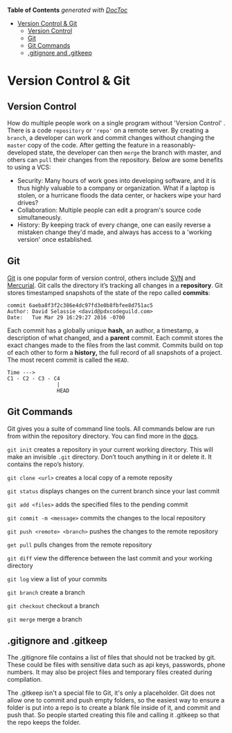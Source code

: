 <!-- START doctoc generated TOC please keep comment here to allow auto update -->
<!-- DON'T EDIT THIS SECTION, INSTEAD RE-RUN doctoc TO UPDATE -->
**Table of Contents**  *generated with [DocToc](https://github.com/thlorenz/doctoc)*

- [Version Control & Git](#version-control--git)
  - [Version Control](#version-control)
  - [Git](#git)
  - [Git Commands](#git-commands)
  - [.gitignore and .gitkeep](#gitignore-and-gitkeep)

<!-- END doctoc generated TOC please keep comment here to allow auto update -->


# Version Control & Git

## Version Control

How do multiple people work on a single program without 
'Version Control' . There is a code `repository` or `'repo'` on a remote server. By creating a `branch`, a developer can work and commit changes without changing the `master` copy of the code. After getting the feature in a reasonably-developed state, the developer can then `merge` the branch with master, and others can `pull` their changes from the repository. Below are some benefits to using a VCS:

- Security: Many hours of work goes into developing software, and it is thus highly valuable to a company or organization. What if a laptop is stolen, or a hurricane floods the data center, or hackers wipe your hard drives?
- Collaboration: Multiple people can edit a program's source code simultaneously.
- History: By keeping track of every change, one can easily reverse a mistaken change they'd made, and always has access to a 'working version' once established.

## Git

[Git](https://git-scm.com/) is one popular form of version control, others include [SVN](https://subversion.apache.org/) and [Mercurial](https://www.mercurial-scm.org/). Git calls the directory it’s tracking all changes in a **repository**. Git stores timestamped snapshots of the state of the repo called **commits**:

    commit 6aeba8f3f2c386e4dc97fd3e0b8fbfee8d751ac5
    Author: David Selassie <david@pdxcodeguild.com>
    Date:   Tue Mar 29 16:29:27 2016 -0700

Each commit has a globally unique **hash,** an author, a timestamp, a description of what changed, and a **parent** commit. Each commit stores the exact changes made to the files from the last commit. Commits build on top of each other to form a **history,** the full record of all snapshots of a project. The most recent commit is called the `HEAD`.

    Time --->
    C1 - C2 - C3 - C4
                    |
                    HEAD

## Git Commands

Git gives you a suite of command line tools. All commands below are run from within the repository directory. You can find more in the [docs](https://git-scm.com/docs).

`git init` creates a repository in your current working directory. This will make an invisible `.git` directory. Don’t touch anything in it or delete it. It contains the repo’s history.

`git clone <url>` creates a local copy of a remote reposity

`git status` displays changes on the current branch since your last commit

`git add <files>` adds the specified files to the pending commit

`git commit -m <message>` commits the changes to the local repository

`git push <remote> <branch>` pushes the changes to the remote repository

`get pull` pulls changes from the remote repository

`git diff` view the difference between the last commit and your working directory

`git log` view a list of your commits

`git branch` create a branch

`git checkout` checkout a branch

`git merge` merge a branch


## .gitignore and .gitkeep

The .gitignore file contains a list of files that should not be tracked by git. These could be files with sensitive data such as api keys, passwords, phone numbers. It may also be project files and temporary files created during compilation.

The .gitkeep isn't a special file to Git, it's only a placeholder. Git does not allow one to commit and push empty folders, so the easiest way to ensure a folder is put into a repo is to create a blank file inside of it, and commit and push that. So people started creating this file and calling it .gitkeep so that the repo keeps the folder.
